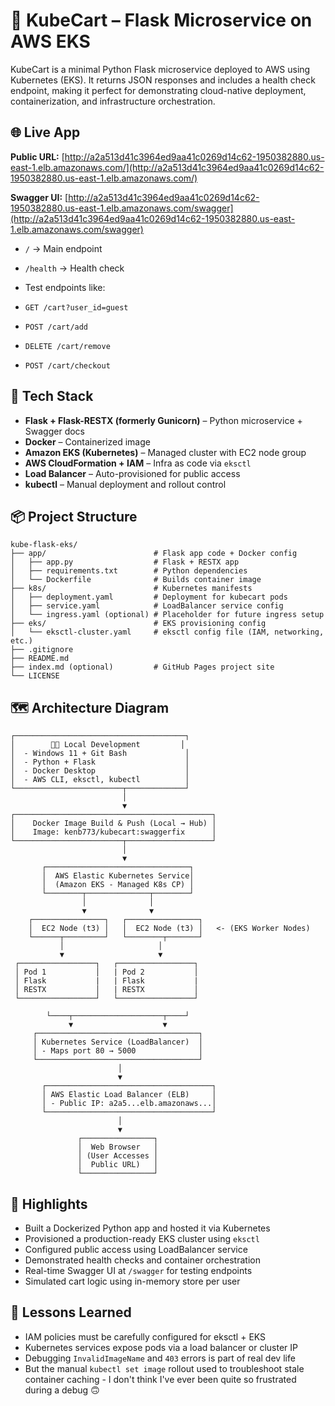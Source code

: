 # 🚀 KubeCart – Flask Microservice on AWS EKS

KubeCart is a minimal Python Flask microservice deployed to AWS using Kubernetes (EKS). It returns JSON responses and includes a health check endpoint, making it perfect for demonstrating cloud-native deployment, containerization, and infrastructure orchestration.

## 🌐 Live App

**Public URL:**  [http://a2a513d41c3964ed9aa41c0269d14c62-1950382880.us-east-1.elb.amazonaws.com/](http://a2a513d41c3964ed9aa41c0269d14c62-1950382880.us-east-1.elb.amazonaws.com/)

**Swagger UI:**  [http://a2a513d41c3964ed9aa41c0269d14c62-1950382880.us-east-1.elb.amazonaws.com/swagger](http://a2a513d41c3964ed9aa41c0269d14c62-1950382880.us-east-1.elb.amazonaws.com/swagger)

- `/` → Main endpoint  
- `/health` → Health check
  
- Test endpoints like:
- `GET /cart?user_id=guest`
- `POST /cart/add`
- `DELETE /cart/remove`
- `POST /cart/checkout`

## 🧱 Tech Stack

- **Flask + Flask-RESTX (formerly Gunicorn)** – Python microservice + Swagger docs
- **Docker** – Containerized image
- **Amazon EKS (Kubernetes)** – Managed cluster with EC2 node group
- **AWS CloudFormation + IAM** – Infra as code via `eksctl`
- **Load Balancer** – Auto-provisioned for public access
- **kubectl** – Manual deployment and rollout control

## 📦 Project Structure

```text
kube-flask-eks/
├── app/                        # Flask app code + Docker config
│   ├── app.py                  # Flask + RESTX app
│   ├── requirements.txt        # Python dependencies
│   └── Dockerfile              # Builds container image
├── k8s/                        # Kubernetes manifests
│   ├── deployment.yaml         # Deployment for kubecart pods
│   ├── service.yaml            # LoadBalancer service config
│   └── ingress.yaml (optional) # Placeholder for future ingress setup
├── eks/                        # EKS provisioning config
│   └── eksctl-cluster.yaml     # eksctl config file (IAM, networking, etc.)
├── .gitignore
├── README.md
├── index.md (optional)         # GitHub Pages project site
└── LICENSE

```

## 🗺️ Architecture Diagram

```text
┌──────────────────────────────────────┐
│        👨‍💻 Local Development         │
│  - Windows 11 + Git Bash             │
│  - Python + Flask                    │
│  - Docker Desktop                    │
│  - AWS CLI, eksctl, kubectl          │
└────────────────────────┬─────────────┘
                         │
                         ▼
┌────────────────────────────────────────────┐
│    Docker Image Build & Push (Local → Hub) │
│    Image: kenb773/kubecart:swaggerfix      │
└────────────────────────┬───────────────────┘
                         │
                         ▼
       ┌────────────────────────────────┐
       │  AWS Elastic Kubernetes Service│
       │  (Amazon EKS - Managed K8s CP) │
       └────────┬──────────────┬────────┘
                │              │
                ▼              ▼
    ┌────────────────┐   ┌────────────────┐
    │  EC2 Node (t3) │   │  EC2 Node (t3) │   <- (EKS Worker Nodes)
    └──────┬─────────┘   └────────┬───────┘
           │                     │
           ▼                     ▼
 ┌─────────────────┐   ┌─────────────────┐
 │ Pod 1           │   | Pod 2           │
 │ Flask           |   | Flask           |
 │ RESTX           │   | RESTX           │
 └─────────────────┘   └─────────────────┘

        └────┬────────────────────┬────┘
             ▼                    ▼
     ┌────────────────────────────────────┐
     │ Kubernetes Service (LoadBalancer)  │
     │ - Maps port 80 → 5000              │
     └────────────────────────────────────┘
                        │
                        ▼
       ┌─────────────────────────────────────┐
       │ AWS Elastic Load Balancer (ELB)     │
       │ - Public IP: a2a5...elb.amazonaws...│
       └─────────────────────────────────────┘
                        │
                        ▼
               ┌────────────────┐
               │  Web Browser   │
               │ (User Accesses │
               │  Public URL)   │
               └────────────────┘
```

## 📌 Highlights

- Built a Dockerized Python app and hosted it via Kubernetes
- Provisioned a production-ready EKS cluster using `eksctl`
- Configured public access using LoadBalancer service
- Demonstrated health checks and container orchestration
- Real-time Swagger UI at `/swagger` for testing endpoints
- Simulated cart logic using in-memory store per user

## 🧠 Lessons Learned

- IAM policies must be carefully configured for eksctl + EKS
- Kubernetes services expose pods via a load balancer or cluster IP
- Debugging `InvalidImageName` and `403` errors is part of real dev life
- But the manual `kubectl set image` rollout used to troubleshoot stale container caching - I don't think I've ever been quite so frustrated during a debug 🙃
